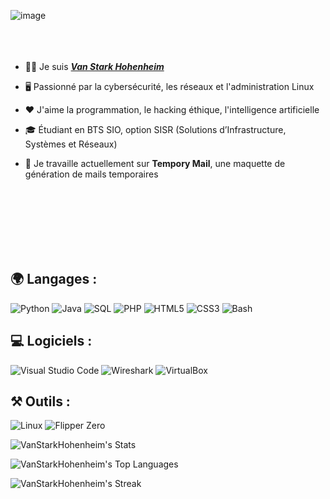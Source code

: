 ![image](https://github.com/user-attachments/assets/3578777d-5c10-40ba-8a63-9be32633dad9)
<br>
<br>
<br>
<br>

- 👨‍💻 Je suis [***Van Stark Hohenheim***](https://github.com/VanStarkHohenheim)
  
- 🖥️ Passionné par la cybersécurité, les réseaux et l'administration Linux
- ❤️ J'aime la programmation, le hacking éthique, l'intelligence artificielle
- 🎓 Étudiant en BTS SIO, option SISR (Solutions d’Infrastructure, Systèmes et Réseaux)
  
- 🔭 Je travaille actuellement sur **Tempory Mail**, une maquette de génération de mails temporaires
<br/>
<br/>
<br/>
<br/>
<br/>
<br/>

## 🌍 Langages :
![Python](https://img.shields.io/badge/python-%233776AB.svg?style=for-the-badge&logo=python&logoColor=white)
![Java](https://img.shields.io/badge/java-%23ED8B00.svg?style=for-the-badge&logo=java&logoColor=white)
![SQL](https://img.shields.io/badge/sql-%2300599C.svg?style=for-the-badge&logo=postgresql&logoColor=white)
![PHP](https://img.shields.io/badge/php-%23777BB4.svg?style=for-the-badge&logo=php&logoColor=white)
![HTML5](https://img.shields.io/badge/html5-%23E34F26.svg?style=for-the-badge&logo=html5&logoColor=white)
![CSS3](https://img.shields.io/badge/css3-%231572B6.svg?style=for-the-badge&logo=css3&logoColor=white)
![Bash](https://img.shields.io/badge/bash-%234EAA25.svg?style=for-the-badge&logo=gnubash&logoColor=white)

## 💻 Logiciels :
![Visual Studio Code](https://img.shields.io/badge/Visual%20Studio%20Code-0078d7.svg?style=for-the-badge&logo=visual-studio-code&logoColor=white)
![Wireshark](https://img.shields.io/badge/Wireshark-%23165AAC.svg?style=for-the-badge&logo=wireshark&logoColor=white)
![VirtualBox](https://img.shields.io/badge/VirtualBox-%23183A61.svg?style=for-the-badge&logo=virtualbox&logoColor=white)

## ⚒ Outils :
![Linux](https://img.shields.io/badge/Linux-FCC624?style=for-the-badge&logo=linux&logoColor=black)
![Flipper Zero](https://img.shields.io/badge/FlipperZero-%23E4A9FE.svg?style=for-the-badge&logoColor=black)
<br />

![VanStarkHohenheim's Stats](https://github-readme-stats.vercel.app/api?username=VanStarkHohenheim&theme=vue-dark&show_icons=true&hide_border=true&count_private=true)

![VanStarkHohenheim's Top Languages](https://github-readme-stats.vercel.app/api/top-langs/?username=VanStarkHohenheim&theme=vue-dark&show_icons=true&hide_border=true&layout=compact)

![VanStarkHohenheim's Streak](https://github-readme-streak-stats.herokuapp.com/?user=VanStarkHohenheim&theme=vue-dark&hide_border=true)
